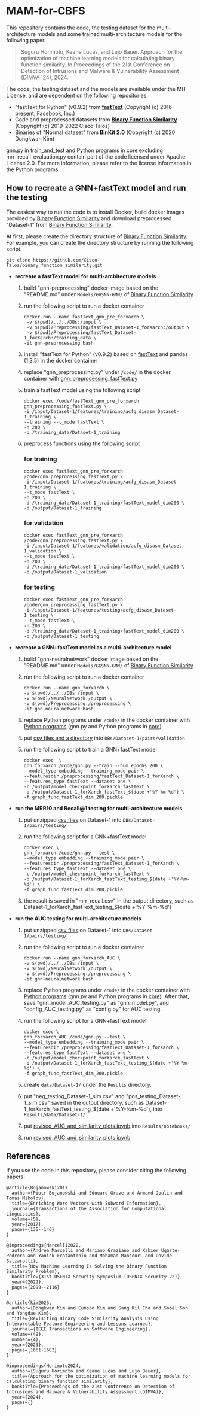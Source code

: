 # MAM-for-CBFS

This repository contains the code, the testing dataset for the multi-architecture models
and some trained multi-architecture models for the following paper.
> Suguru Horimoto, Keane Lucas, and Lujo Bauer. Approach for the optimization of machine learning models for calculating binary function similarity. In Proceedings of the 21st Conference on Detection of Intrusions and Malware & Vulnerability Assessment (DIMVA '24), 2024.

The code, the testing dataset and the models are available under the MIT License, and are dependent on the following repositories:
* "fastText for Python" (v0.9.2) from **[fastText](https://github.com/facebookresearch/fastText)** (Copyright (c) 2016-present, Facebook, Inc.)
* Code and preprocessed datasets from **[Binary Function Similarity](https://github.com/Cisco-Talos/binary_function_similarity)** (Copyright (c) 2019-2022 Cisco Talos)
* Binaries of "Normal dataset" from **[BinKit 2.0](https://github.com/SoftSec-KAIST/BinKit?tab=readme-ov-file)** (Copyright (c) 2020 Dongkwan Kim)

gnn.py in [train_and_test](./program/train_and_test) and Python programs in [core](./program/train_and_test/core) excluding mrr_recall_evaluation.py contain part of the code licensed under Apache License 2.0.
For more information, please refer to the license information in the Python programs.


## How to recreate a GNN+fastText model and run the testing
The easiest way to run the code is to install Docker, build docker images provided by [Binary Function Similarity](https://github.com/Cisco-Talos/binary_function_similarity)
and download preprocessed "Dataset-1" from [Binary Function Similarity](https://github.com/Cisco-Talos/binary_function_similarity).

At first, please create the directory structure of [Binary Function Similarity](https://github.com/Cisco-Talos/binary_function_similarity). For example, you can create the directory structure by running the following script.
```
git clone https://github.com/Cisco-Talos/binary_function_similarity.git
```


* **recreate a fastText model for multi-architecture models**
	1. build "gnn-preprocessing" docker image based on the "README.md" under `Models/GGSNN-GMN/` of [Binary Function Similarity](https://github.com/Cisco-Talos/binary_function_similarity)
	2. run the following script to run a docker container
		```
		docker run --name fastText_gnn_pre_forxarch \
		 -v $(pwd)/../../DBs:/input \
		 -v $(pwd)/Preprocessing/fastText_Dataset-1_forXarch:/output \
		 -v $(pwd)/Preprocessing/fastText_Dataset-1_forXarch:/training_data \
		-it gnn-preprocessing bash
		```
		
	3. install "fastText for Python" (v0.9.2) based on [fastText](https://github.com/facebookresearch/fastText) and pandas (1.3.5) in the docker container

	4. replace "gnn_preprocessing.py" under `/code/` in the docker container with [gnn_preprocessing_fastText.py](./program/preprocessing/gnn_preprocessing_fastText.py) 

	5. train a fastText model using the following script
		```
		docker exec /code/fastText_gnn_pre_forxarch gnn_preprocessing_fastText.py \
		-i /input/Dataset-1/features/training/acfg_disasm_Dataset-1_training \
		--training --t_mode fastText \
		-n 200 \
		-o /training_data/Dataset-1_training
		```

	6. preprocess functions using the following script
	   ### for training
	   ```	
	   docker exec fastText_gnn_pre_forxarch /code/gnn_preprocessing_fastText.py \
	   -i /input/Dataset-1/features/training/acfg_disasm_Dataset-1_training \
	   --t_mode fastText \
	   -n 200 \
	   -d /training_data/Dataset-1_training/fastText_model_dim200 \
	   -o /output/Dataset-1_training
	   ```	

	   ### for validation
	   ```	
	   docker exec fastText_gnn_pre_forxarch /code/gnn_preprocessing_fastText.py \
	   -i /input/Dataset-1/features/validation/acfg_disasm_Dataset-1_validation \
	   --t_mode fastText \
	   -n 200 \
	   -d /training_data/Dataset-1_training/fastText_model_dim200 \
	   -o /output/Dataset-1_validation
	   ```	

	   ### for testing
	   ```	
	   docker exec fastText_gnn_pre_forxarch /code/gnn_preprocessing_fastText.py \
	   -i /input/Dataset-1/features/testing/acfg_disasm_Dataset-1_testing \
	   --t_mode fastText \
	   -n 200 \
	   -d /training_data/Dataset-1_training/fastText_model_dim200 \
	   -o /output/Dataset-1_testing
	   ```	


* **recreate a GNN+fastText model as a multi-architecture model**
	1. build "gnn-neuralnetwork" docker image based on the "README.md" under `Models/GGSNN-GMN/` of [Binary Function Similarity](https://github.com/Cisco-Talos/binary_function_similarity)
	2. run the following script to run a docker container
	   ```	
	   docker run --name gnn_forxarch \
	   -v $(pwd)/../../DBs:/input \
	   -v $(pwd)/NeuralNetwork:/output \
	   -v $(pwd)/Preprocessing:/preprocessing \
	   -it gnn-neuralnetwork bash
	   ```	
	
	3. replace Python programs under `/code/` in the docker container with [Python programs](./program/train_and_test) (gnn.py and Python programs in [core](./program/train_and_test/core))
	
	4. put [csv files and a directory](./program/train_and_test/validation_pairs_dataset/) into `DBs/Dataset-1/pairs/validation`

	5. run the following script to train a GNN+fastText model
	   ```	
	   docker exec  \
	   gnn_forxarch /code/gnn.py --train --num_epochs 200 \
	   --model_type embedding --training_mode pair \
	   --featuresdir /preprocessing/fastText_Dataset-1_forXarch \
	   --features_type fastText --dataset one \
	   -c /output/model_checkpoint_forXarch_fastText \
	   -o /output/Dataset-1_forXarch_fastText_$(date +'%Y-%m-%d') \
	   -f graph_func_fastText_dim_200.pickle
	   ```	



* **run the MRR10 and Recall@1 testing for multi-architecture models**
	1. put unzipped [csv files](./testing_pair_dataset) on Dataset-1 into `DBs/Dataset-1/pairs/testing/`
	
	2. run the following script for a GNN+fastText model
	   ```	
	   docker exec \
	   gnn_forxarch /code/gnn.py --test \
	   --model_type embedding --training_mode pair \
	   --featuresdir /preprocessing/fastText_Dataset-1_forXarch \
	   --features_type fastText --dataset one \
	   -c /output/model_checkpoint_forXarch_fastText \
	   -o /output/Dataset-1_forXarch_fastText_testing_$(date +'%Y-%m-%d') \
	   -f graph_func_fastText_dim_200.pickle	
	   ```
    
	3. the result is saved in "mrr_recall.csv" in the output directory, such as Dataset-1_forXarch_fastText_testing_$(date +'%Y-%m-%d')
	
	

* **run the AUC testing for multi-architecture models**
	1. put unzipped [csv files](./testing_pair_dataset) on Dataset-1 into `DBs/Dataset-1/pairs/testing/`

	2. run the following script to run a docker container
	   ```
	   docker run --name gnn_forxarch_AUC \
	   -v $(pwd)/../../DBs:/input \
	   -v $(pwd)/NeuralNetwork:/output \
	   -v $(pwd)/Preprocessing:/preprocessing \
	   -it gnn-neuralnetwork bash
	   ```	
	
	3. replace Python programs under `/code/` in the docker container with [Python programs](./program/train_and_test) (gnn.py and Python programs in [core](./program/train_and_test/core)).
	   After that, save "gnn_model_AUC_testing.py" as "gnn_model.py", and "config_AUC_testing.py" as "config.py" for AUC testing.

	4. run the following script for a GNN+fastText model
	   ```	
	   docker exec \
	   gnn_forxarch_AUC /code/gnn.py --test \
	   --model_type embedding --training_mode pair \
	   --featuresdir /preprocessing/fastText_Dataset-1_forXarch \
	   --features_type fastText --dataset one \
	   -c /output/model_checkpoint_forXarch_fastText \
	   -o /output/Dataset-1_forXarch_fastText_testing_$(date +'%Y-%m-%d') \
	   -f graph_func_fastText_dim_200.pickle	
	   ```		

	5. create `data/Dataset-1/` under the `Results` directory.

  	6. put "neg_testing_Dataset-1_sim.csv" and "pos_testing_Dataset-1_sim.csv" saved in the output directory, such as Dataset-1_forXarch_fastText_testing_$(date +'%Y-%m-%d'), into `Results/data/Dataset-1/`

	7. put [revised_AUC_and_similarity_plots.ipynb](./program/train_and_test/revised_AUC_and_similarity_plots.ipynb) into `Results/notebooks/`

  	8. run [revised_AUC_and_similarity_plots.ipynb](./program/train_and_test/revised_AUC_and_similarity_plots.ipynb)







## References

If you use the code in this repository, please consider 
citing the following papers:

```
@article{Bojanowski2017,
  author={Piotr Bojanowski and Edouard Grave and Armand Joulin and Tomas Mikolov},
  title={Enriching Word Vectors with Subword Information},
  journal={Transactions of the Association for Computational Linguistics},
  volume={5},
  year={2017},
  pages={135--146}
}

@inproceedings{Marcelli2022,
  author={Andrea Marcelli and Mariano Graziano and Xabier Ugarte-Pedrero and Yanick Fratantonio and Mohamad Mansouri and Davide Balzarotti},
  title={How Machine Learning Is Solving the Binary Function Similarity Problem},
  booktitle={31st USENIX Security Symposium (USENIX Security 22)},
  year={2022},
  pages={2099--2116}
}

@article{kim2023,
  author={Dongkwan Kim and Eunsoo Kim and Sang Kil Cha and Sooel Son and Yongdae Kim},
  title={Revisiting Binary Code Similarity Analysis Using Interpretable Feature Engineering and Lessons Learned}, 
  journal={IEEE Transactions on Software Engineering}, 
  volume={49},
  number={4},
  year={2023},
  pages={1661-1682}
}

@inproceedings{Horimoto2024,
  author={Suguru Horimoto and Keane Lucas and Lujo Bauer},
  title={Approach for the optimization of machine learning models for calculating binary function similarity},
  booktitle={Proceedings of the 21st Conference on Detection of Intrusions and Malware & Vulnerability Assessment (DIMVA)},
  year={2024},
  pages={}
}
```

